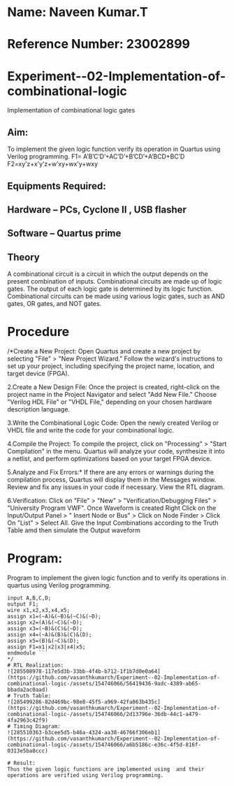 # Name: Naveen Kumar.T
# Reference Number: 23002899
# Experiment--02-Implementation-of-combinational-logic
Implementation of combinational logic gates
 
## Aim:
To implement the given logic function verify its operation in Quartus using Verilog programming.
 F1= A’B’C’D’+AC’D’+B’CD’+A’BCD+BC’D
F2=xy’z+x’y’z+w’xy+wx’y+wxy
 
 
 
## Equipments Required:
## Hardware – PCs, Cyclone II , USB flasher
## Software – Quartus prime


## Theory
 A combinational circuit is a circuit in which the output depends on the present combination of inputs. Combinational circuits are made up of logic gates. The output of each logic gate is determined by its logic function. Combinational circuits can be made using various logic gates, such as AND gates, OR gates, and NOT gates.

# Procedure
/*Create a New Project: Open Quartus and create a new project by selecting "File" > "New Project Wizard." Follow the wizard's instructions to set up your project, including specifying the project name, location, and target device (FPGA).

2.Create a New Design File: Once the project is created, right-click on the project name in the Project Navigator and select "Add New File." Choose "Verilog HDL File" or "VHDL File," depending on your chosen hardware description language.

3.Write the Combinational Logic Code: Open the newly created Verilog or VHDL file and write the code for your combinational logic.

4.Compile the Project: To compile the project, click on "Processing" > "Start Compilation" in the menu. Quartus will analyze your code, synthesize it into a netlist, and perform optimizations based on your target FPGA device.

5.Analyze and Fix Errors:* If there are any errors or warnings during the compilation process, Quartus will display them in the Messages window. Review and fix any issues in your code if necessary. View the RTL diagram.

6.Verification: Click on "File" > "New" > "Verification/Debugging Files" > "University Program VWF". Once Waveform is created Right Click on the Input/Output Panel > " Insert Node or Bus" > Click on Node Finder > Click On "List" > Select All. Give the Input Combinations according to the Truth Table amd then simulate the Output waveform
# Program:
Program to implement the given logic function and to verify its operations in quartus using Verilog programming.
  ```module exp2de(A,B,C,D,F1);
input A,B,C,D;
output F1;
wire x1,x2,x3,x4,x5;
assign x1=(~A)&(~B)&(~C)&(~D);
assign x2=(A)&(~C)&(~D);
assign x3=(~B)&(C)&(~D);
assign x4=(~A)&(B)&(C)&(D);
assign x5=(B)&(~C)&(D);
assign F1=x1|x2|x3|x4|x5;
endmodule ```
*/
# RTL Realization:
![285508978-117e5d3b-33bb-4f4b-b712-1f1b7d0e0a64](https://github.com/vasanthkumarch/Experiment--02-Implementation-of-combinational-logic-/assets/154746066/56419436-9adc-4389-ab65-bbada2ac0aad)
# Truth Table:
![285499286-82d469bc-98e8-45f5-a969-42fa063b435c](https://github.com/vasanthkumarch/Experiment--02-Implementation-of-combinational-logic-/assets/154746066/2d13796e-36db-44c1-a479-4fa2963c42f9)
# Timing Diagram:
![285510363-b3cee5d5-b46a-4324-aa30-46766f306eb1](https://github.com/vasanthkumarch/Experiment--02-Implementation-of-combinational-logic-/assets/154746066/a6b5186c-e36c-4f5d-816f-0313e5ba8ccc)

# Result:
Thus the given logic functions are implemented using  and their operations are verified using Verilog programming.
